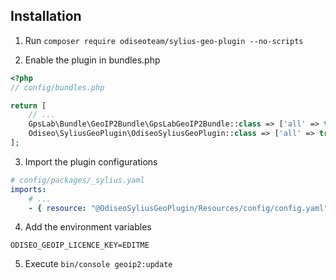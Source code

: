 ## Installation

1. Run `composer require odiseoteam/sylius-geo-plugin --no-scripts`

2. Enable the plugin in bundles.php

```php
<?php
// config/bundles.php

return [
    // ...
    GpsLab\Bundle\GeoIP2Bundle\GpsLabGeoIP2Bundle::class => ['all' => true],
    Odiseo\SyliusGeoPlugin\OdiseoSyliusGeoPlugin::class => ['all' => true],
];
```

3. Import the plugin configurations

```yml
# config/packages/_sylius.yaml
imports:
    # ...
    - { resource: "@OdiseoSyliusGeoPlugin/Resources/config/config.yaml" }
```

4. Add the environment variables

```
ODISEO_GEOIP_LICENCE_KEY=EDITME
```

5. Execute `bin/console geoip2:update`
